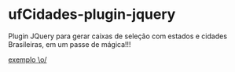 # ufCidades-plugin-jquery
Plugin JQuery para gerar caixas de seleção com estados e cidades Brasileiras, em um passe de mágica!!!

[exemplo \o/](http://adrianob.com.br/plugin-uf-cidades/)
